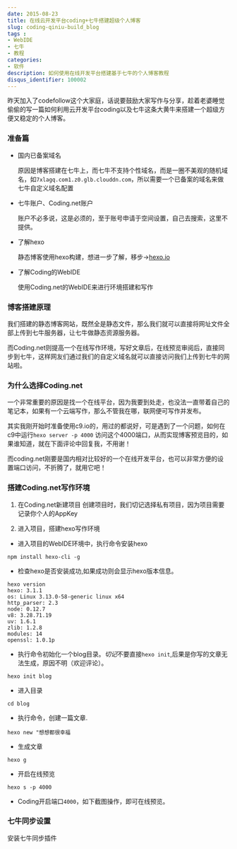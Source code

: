 ```yaml
---
date: 2015-08-23
title: 在线云开发平台coding+七牛搭建超级个人博客
slug: coding-qiniu-build_blog
tags : 
- WebIDE
- 七牛
- 教程
categories: 
- 软件
description: 如何使用在线开发平台搭建基于七牛的个人博客教程
disqus_identifier: 100002
---
```


昨天加入了codefollow这个大家庭，话说要鼓励大家写作与分享，趁着老婆睡觉偷偷的写一篇如何利用云开发平台coding以及七牛这条大黄牛来搭建一个超级方便又稳定的个人博客。
<!--more-->

### 准备篇
+ 国内已备案域名

  原因是博客搭建在七牛上，而七牛不支持个性域名，而是一圈不美观的随机域名，如`7xlagq.com1.z0.glb.clouddn.com`，所以需要一个已备案的域名来做七牛自定义域名配置

+ 七牛账户、Coding.net账户

  账户不必多说，这是必须的，至于账号申请于空间设置，自己去搜索，这里不提供。

+ 了解hexo

  静态博客使用hexo构建，想进一步了解，移步->[hexo.io](hexo.io)

+ 了解Coding的WebIDE

  使用Coding.net的WebIDE来进行环境搭建和写作

### 博客搭建原理

我们搭建的静态博客网站，既然全是静态文件，那么我们就可以直接将网址文件全部上传到七牛服务器，让七牛做静态资源服务器。

而Coding.net则提高一个在线写作环境，写好文章后，在线预览审阅后，直接同步到七牛，这样网友们通过我们的自定义域名就可以直接访问我们上传到七牛的网站啦。

### 为什么选择Coding.net

一个非常重要的原因是找一个在线平台，因为我要到处走，也没法一直带着自己的笔记本，如果有一个云端写作，那么不管我在哪，联网便可写作并发布。

其实我刚开始时准备使用c9.io的，用过的都说好，可是遇到了一个问题，如何在c9中运行`hexo server -p 4000` 访问这个4000端口，从而实现博客预览目的，如果谁知道，就在下面评论中回复我，不用谢！

而coding.net刚要是国内相对比较好的一个在线开发平台，也可以非常方便的设置端口访问，不折腾了，就用它吧！

### 搭建Coding.net写作环境

1. 在Coding.net新建项目
   创建项目时，我们切记选择私有项目，因为项目需要记录你个人的AppKey

2. 进入项目，搭建hexo写作环境
  + 进入项目的WebIDE环境中，执行命令安装hexo
  ```
  npm install hexo-cli -g
  ```
  + 检查hexo是否安装成功,如果成功则会显示hexo版本信息。
  ```
  hexo version
  hexo: 3.1.1
  os: Linux 3.13.0-58-generic linux x64
  http_parser: 2.3
  node: 0.12.7
  v8: 3.28.71.19
  uv: 1.6.1
  zlib: 1.2.8
  modules: 14
  openssl: 1.0.1p
  ```
  + 执行命令初始化一个blog目录。*切记*不要直接`hexo init`,后果是你写的文章无法生成，原因不明（欢迎评论）。
  ```
  hexo init blog
  ```
  + 进入目录
  ```
  cd blog
  ```
  + 执行命令，创建一篇文章.
  ```
  hexo new "想想都很幸福
  ```
  + 生成文章
  ```
  hexo g
  ```
  + 开启在线预览
  ```
  hexo s -p 4000
  ```
  + Coding开启端口`4000`，如下截图操作，即可在线预览。


### 七牛同步设置
 安装七牛同步插件
  ```
  
  ```